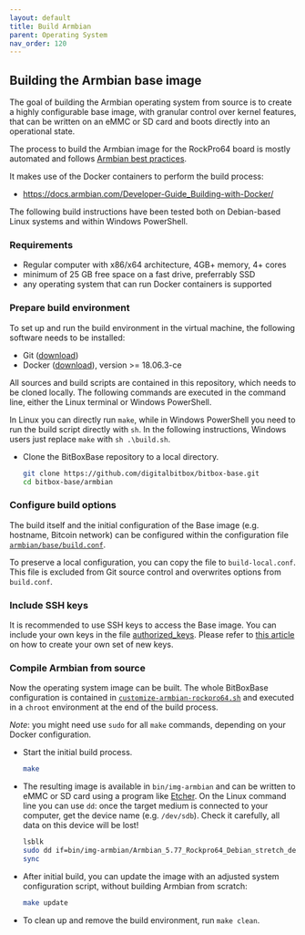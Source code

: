 ```yaml
---
layout: default
title: Build Armbian
parent: Operating System
nav_order: 120
---
```

## Building the Armbian base image

The goal of building the Armbian operating system from source is to create a highly configurable base image, with granular control over kernel features, that can be written on an eMMC or SD card and boots directly into an operational state.

The process to build the Armbian image for the RockPro64 board is mostly automated and follows [Armbian best practices](https://docs.armbian.com/Developer-Guide_Build-Preparation).

It makes use of the Docker containers to perform the build process:

* <https://docs.armbian.com/Developer-Guide_Building-with-Docker/>

The following build instructions have been tested both on Debian-based Linux systems and within Windows PowerShell.

### Requirements

* Regular computer with x86/x64 architecture, 4GB+ memory, 4+ cores
* minimum of 25 GB free space on a fast drive, preferrably SSD
* any operating system that can run Docker containers is supported

### Prepare build environment

To set up and run the build environment in the virtual machine, the following software needs to be installed:

* Git ([download](https://git-scm.com/))
* Docker ([download](https://www.docker.com/get-started)), version >= 18.06.3-ce

All sources and build scripts are contained in this repository, which needs to be cloned locally.
The following commands are executed in the command line, either the Linux terminal or Windows PowerShell.

In Linux you can directly run `make`, while in Windows PowerShell you need to run the build script directly with `sh`.
In the following instructions, Windows users just replace `make` with `sh .\build.sh`.

* Clone the BitBoxBase repository to a local directory.
  ```bash
  git clone https://github.com/digitalbitbox/bitbox-base.git
  cd bitbox-base/armbian
  ```

### Configure build options

The build itself and the initial configuration of the Base image (e.g. hostname, Bitcoin network) can be configured within the configuration file [`armbian/base/build.conf`](https://github.com/digitalbitbox/bitbox-base/blob/master/armbian/build.conf).

To preserve a local configuration, you can copy the file to `build-local.conf`.
This file is excluded from Git source control and overwrites options from `build.conf`.

### Include SSH keys

It is recommended to use SSH keys to access the Base image.
You can include your own keys in the file [authorized_keys](https://github.com/digitalbitbox/bitbox-base/blob/master/armbian/base/authorized_keys).
Please refer to [this article](https://confluence.atlassian.com/bitbucketserver/creating-ssh-keys-776639788.html) on how to create your own set of new keys.

### Compile Armbian from source

Now the operating system image can be built. The whole BitBoxBase configuration is contained in [`customize-armbian-rockpro64.sh`](https://github.com/digitalbitbox/bitbox-base/blob/master/armbian/base/customize-armbian-rockpro64.sh) and executed in a `chroot` environment at the end of the build process.

*Note*: you might need use `sudo` for all `make` commands, depending on your Docker configuration.

* Start the initial build process.
  ```bash
  make
  ```

* The resulting image is available in `bin/img-armbian` and can be written to eMMC or SD card using a program like [Etcher](https://www.balena.io/etcher/). On the Linux command line you can use `dd`: once the target medium is connected to your computer, get the device name (e.g. `/dev/sdb`). Check it carefully, all data on this device will be lost!
  ```bash
  lsblk
  sudo dd if=bin/img-armbian/Armbian_5.77_Rockpro64_Debian_stretch_default_4.4.176.img of=/dev/sdb bs=64K conv=sync status=progress
  sync
  ```

* After initial build, you can update the image with an adjusted system configuration script, without building Armbian from scratch:
  ```bash
  make update
  ```

* To clean up and remove the build environment, run `make clean`.
